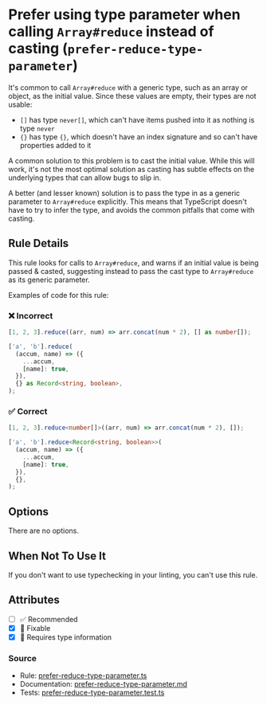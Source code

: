 # Prefer using type parameter when calling `Array#reduce` instead of casting (`prefer-reduce-type-parameter`)

It's common to call `Array#reduce` with a generic type, such as an array or object, as the initial value.
Since these values are empty, their types are not usable:

- `[]` has type `never[]`, which can't have items pushed into it as nothing is type `never`
- `{}` has type `{}`, which doesn't have an index signature and so can't have properties added to it

A common solution to this problem is to cast the initial value. While this will work, it's not the most optimal
solution as casting has subtle effects on the underlying types that can allow bugs to slip in.

A better (and lesser known) solution is to pass the type in as a generic parameter to `Array#reduce` explicitly.
This means that TypeScript doesn't have to try to infer the type, and avoids the common pitfalls that come with casting.

## Rule Details

This rule looks for calls to `Array#reduce`, and warns if an initial value is being passed & casted,
suggesting instead to pass the cast type to `Array#reduce` as its generic parameter.

Examples of code for this rule:

<!--tabs-->

### ❌ Incorrect

```ts
[1, 2, 3].reduce((arr, num) => arr.concat(num * 2), [] as number[]);

['a', 'b'].reduce(
  (accum, name) => ({
    ...accum,
    [name]: true,
  }),
  {} as Record<string, boolean>,
);
```

### ✅ Correct

```ts
[1, 2, 3].reduce<number[]>((arr, num) => arr.concat(num * 2), []);

['a', 'b'].reduce<Record<string, boolean>>(
  (accum, name) => ({
    ...accum,
    [name]: true,
  }),
  {},
);
```

## Options

There are no options.

## When Not To Use It

If you don't want to use typechecking in your linting, you can't use this rule.

## Attributes

- [ ] ✅ Recommended
- [x] 🔧 Fixable
- [x] 💭 Requires type information

### Source

- Rule: [prefer-reduce-type-parameter.ts](https://github.com/typescript-eslint/typescript-eslint/blob/main/packages/eslint-plugin/src/rules/prefer-reduce-type-parameter.ts)
- Documentation: [prefer-reduce-type-parameter.md](https://github.com/typescript-eslint/typescript-eslint/blob/main/packages/eslint-plugin/docs/rules/prefer-reduce-type-parameter.md)
- Tests: [prefer-reduce-type-parameter.test.ts](https://github.com/typescript-eslint/typescript-eslint/blob/main/packages/eslint-plugin/tests/rules/prefer-reduce-type-parameter.test.ts)
